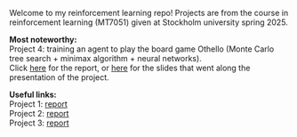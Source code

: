 Welcome to my reinforcement learning repo! Projects are from the course in reinforcement learning (MT7051) given at Stockholm university spring 2025.

**Most noteworthy:**\
Project 4: training an agent to play the board game Othello (Monte Carlo tree search + minimax algorithm + neural networks). \
Click [here](https://github.com/aggelitoo/reinforcement_learning/blob/main/project4/project4_report.pdf) for the report, or [here](https://github.com/aggelitoo/reinforcement_learning/blob/main/project4/presentation/project_presentation.pdf) for the slides that went along the presentation of the project.

**Useful links:**\
Project 1:
[report](https://github.com/aggelitoo/reinforcement_learning/blob/main/project1/project1_AugustJonasson.pdf) \
Project 2:
[report](https://github.com/aggelitoo/reinforcement_learning/blob/main/project2/Project2_AugustJonasson.pdf)\
Project 3:
[report](https://github.com/aggelitoo/reinforcement_learning/blob/main/project3/project3_AugustJonasson.pdf)
